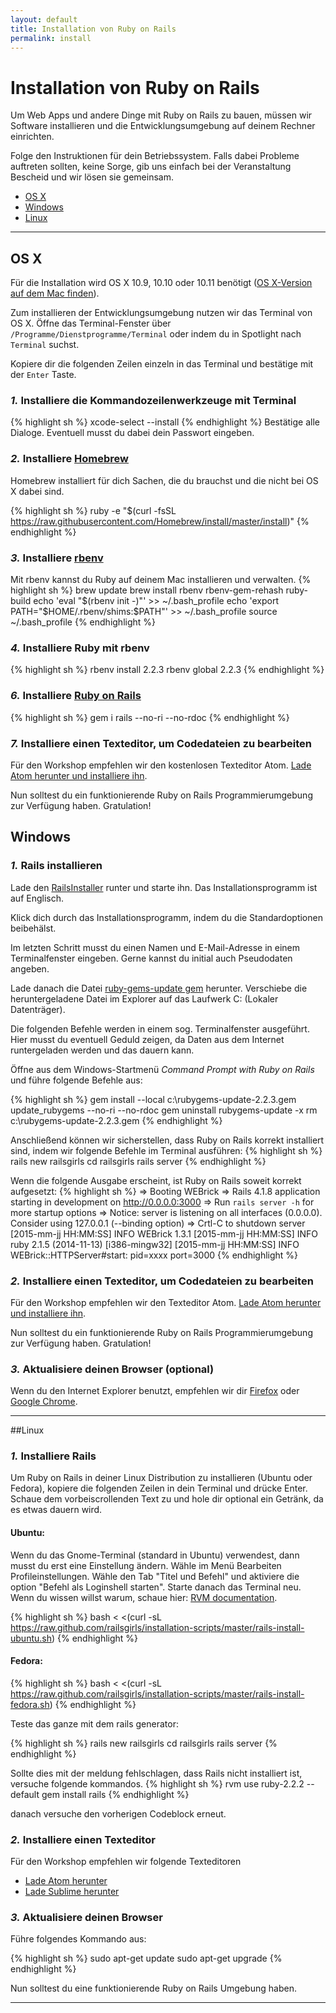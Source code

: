 ```yaml
---
layout: default
title: Installation von Ruby on Rails
permalink: install
---
```


# Installation von Ruby on Rails

Um Web Apps und andere Dinge mit Ruby on Rails zu bauen, müssen wir Software installieren und die Entwicklungsumgebung auf deinem Rechner einrichten.

Folge den Instruktionen für dein Betriebssystem. Falls dabei Probleme auftreten sollten, keine Sorge, gib uns einfach bei der Veranstaltung Bescheid und wir lösen sie gemeinsam.

* [OS X](#os-x)
* [Windows](#windows)
* [Linux](#linux)

<hr />

## OS X

Für die Installation wird OS X 10.9, 10.10 oder 10.11 benötigt (<a href="https://support.apple.com/de-de/HT201260" target="_blank">OS X-Version auf dem Mac finden</a>).

Zum installieren der Entwicklungsumgebung nutzen wir das Terminal von OS X. Öffne das Terminal-Fenster über <code>/Programme/Dienstprogramme/Terminal</code> oder indem du in Spotlight nach <code>Terminal</code> suchst.

Kopiere dir die folgenden Zeilen einzeln in das Terminal und bestätige mit der <code>Enter</code> Taste.

### *1.* Installiere die Kommandozeilenwerkzeuge mit Terminal
{% highlight sh %}
xcode-select --install
{% endhighlight %}
Bestätige alle Dialoge. Eventuell musst du dabei dein Passwort eingeben.

### *2.* Installiere <a href="http://brew.sh/" target="_blank">Homebrew</a>
Homebrew installiert für dich Sachen, die du brauchst und die nicht bei OS X dabei sind.

{% highlight sh %}
ruby -e "$(curl -fsSL https://raw.githubusercontent.com/Homebrew/install/master/install)"
{% endhighlight %}

### *3.* Installiere <a href="https://github.com/sstephenson/rbenv" target="_blank">rbenv</a>
Mit rbenv kannst du Ruby auf deinem Mac installieren und verwalten.
{% highlight sh %}
brew update
brew install rbenv rbenv-gem-rehash ruby-build
echo 'eval "$(rbenv init -)"' >> ~/.bash_profile
echo 'export PATH="$HOME/.rbenv/shims:$PATH"' >> ~/.bash_profile
source ~/.bash_profile
{% endhighlight %}

### *4.* Installiere Ruby mit rbenv
{% highlight sh %}
rbenv install 2.2.3
rbenv global 2.2.3
{% endhighlight %}


### *6.* Installiere <a href="http://rubyonrails.org/" target="_blank">Ruby on Rails</a>
{% highlight sh %}
gem i rails --no-ri --no-rdoc
{% endhighlight %}

### *7.* Installiere einen Texteditor, um Codedateien zu bearbeiten

Für den Workshop empfehlen wir den kostenlosen Texteditor Atom. <a href="https://atom.io/download/mac" target="_blank">Lade Atom herunter und installiere ihn</a>.

Nun solltest du ein funktionierende Ruby on Rails Programmierumgebung zur Verfügung haben. Gratulation!

## Windows

### *1.* Rails installieren

Lade den [RailsInstaller](https://s3.amazonaws.com/railsinstaller/Windows/railsinstaller-3.1.0.exe) runter und starte ihn.
Das Installationsprogramm ist auf Englisch.

Klick dich durch das Installationsprogramm, indem du die Standardoptionen beibehälst.

Im letzten Schritt musst du einen Namen und E-Mail-Adresse in einem Terminalfenster eingeben.
Gerne kannst du initial auch Pseudodaten angeben.

Lade danach die Datei [ruby-gems-update gem](https://github.com/rubygems/rubygems/releases/download/v2.2.3/rubygems-update-2.2.3.gem) herunter.
Verschiebe die heruntergeladene Datei im Explorer auf das Laufwerk C: (Lokaler Datenträger).

Die folgenden Befehle werden in einem sog. Terminalfenster ausgeführt.
Hier musst du eventuell Geduld zeigen, da Daten aus dem Internet runtergeladen werden und das dauern kann.


Öffne aus dem Windows-Startmenü *Command Prompt with Ruby on Rails* und führe folgende Befehle aus:

{% highlight sh %}
gem install --local c:\\rubygems-update-2.2.3.gem
update_rubygems --no-ri --no-rdoc
gem uninstall rubygems-update -x
rm c:\\rubygems-update-2.2.3.gem
{% endhighlight %}

Anschließend können wir sicherstellen, dass Ruby on Rails korrekt installiert sind, indem wir folgende Befehle im Terminal ausführen:
{% highlight sh %}
rails new railsgirls
cd railsgirls
rails server
{% endhighlight %}


Wenn die folgende Ausgabe erscheint, ist Ruby on Rails soweit korrekt aufgesetzt:
{% highlight sh %}
=> Booting WEBrick
=> Rails 4.1.8 application starting in development on http://0.0.0.0:3000
=> Run `rails server -h` for more startup options
=> Notice: server is listening on all interfaces (0.0.0.0). Consider using 127.0.0.1 (--binding option)
=> Crtl-C to shutdown server
[2015-mm-jj HH:MM:SS] INFO WEBrick 1.3.1
[2015-mm-jj HH:MM:SS] INFO ruby 2.1.5 (2014-11-13) [i386-mingw32]
[2015-mm-jj HH:MM:SS] INFO WEBrick::HTTPServer#start: pid=xxxx port=3000
{% endhighlight %}

### *2.* Installiere einen Texteditor, um Codedateien zu bearbeiten

Für den Workshop empfehlen wir den Texteditor Atom.
[Lade Atom herunter und installiere ihn](https://atom.io/download/windows).

Nun solltest du ein funktionierende Ruby on Rails Programmierumgebung zur Verfügung haben. Gratulation!

### *3.* Aktualisiere deinen Browser (optional)

Wenn du den Internet Explorer benutzt, empfehlen wir dir [Firefox](mozilla.org/firefox) oder [Google Chrome](google.com/chrome).

<hr />

##Linux

### *1.* Installiere Rails

Um Ruby on Rails in deiner Linux Distribution zu installieren (Ubuntu oder Fedora), kopiere die folgenden Zeilen in dein Terminal und drücke Enter. Schaue dem vorbeiscrollenden Text zu und hole dir optional ein Getränk, da es etwas dauern wird.

#### Ubuntu:

Wenn du das Gnome-Terminal (standard in Ubuntu) verwendest, dann musst du erst eine Einstellung ändern. Wähle im Menü Bearbeiten Profileinstellungen. Wähle den Tab "Titel und Befehl" und aktiviere die option "Befehl als Loginshell starten". Starte danach das Terminal neu. Wenn du wissen willst warum, schaue hier:
[RVM documentation](http://rvm.io/integration/gnome-terminal).

{% highlight sh %}
bash < <(curl -sL https://raw.github.com/railsgirls/installation-scripts/master/rails-install-ubuntu.sh)
{% endhighlight %}

#### Fedora:

{% highlight sh %}
bash < <(curl -sL https://raw.github.com/railsgirls/installation-scripts/master/rails-install-fedora.sh)
{% endhighlight %}

Teste das ganze mit dem rails generator:

{% highlight sh %}
rails new railsgirls
cd railsgirls
rails server
{% endhighlight %}

Sollte dies mit der meldung fehlschlagen, dass Rails nicht installiert ist, versuche folgende kommandos.
{% highlight sh %}
rvm use ruby-2.2.2 --default
gem install rails
{% endhighlight %}

danach versuche den vorherigen Codeblock erneut.

### *2.* Installiere einen Texteditor

Für den Workshop empfehlen wir folgende Texteditoren

* [Lade Atom herunter](https://atom.io)
* [Lade Sublime herunter](http://www.sublimetext.com/2)


### *3.* Aktualisiere deinen Browser

Führe folgendes Kommando aus:

{% highlight sh %}
sudo apt-get update
sudo apt-get upgrade
{% endhighlight %}

Nun solltest du eine funktionierende Ruby on Rails Umgebung haben.
<hr />
